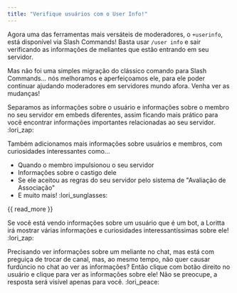 ```yaml
---
title: "Verifique usuários com o User Info!"
---
```

Agora uma das ferramentas mais versáteis de moderadores, o `+userinfo`, está disponível via Slash Commands! Basta usar `/user info` e sair verificando as informações de meliantes que estão entrando em seu servidor.

Mas não foi uma simples migração do clássico comando para Slash Commands... nós melhoramos e aperfeiçoamos ele, para ele poder continuar ajudando moderadores em servidores mundo afora. Venha ver as mudanças!

Separamos as informações sobre o usuário e informações sobre o membro no seu servidor em embeds diferentes, assim ficando mais prático para você encontrar informações importantes relacionadas ao seu servidor. :lori_zap:

Também adicionamos mais informações sobre usuários e membros, com curiosidades interessantes como...
* Quando o membro impulsionou o seu servidor
* Informações sobre o castigo dele
* Se ele aceitou as regras do seu servidor pelo sistema de "Avaliação de Associação"
* E muito mais! :lori_sunglasses:

<div style="text-align: center;">
<img-resources src="/v3/assets/posts/2022-05-26-check-users-userinfo/userinfo-member.png" sizes="50vw" style="width: 100%; max-width: 20em;"></img-resources>
</div>

{{ read_more }}

Se você está vendo informações sobre um usuário que é um bot, a Loritta irá mostrar várias informações e curiosidades interessantíssimas sobre ele! :lori_zap:

<div style="text-align: center;">
<img-resources src="/v3/assets/posts/2022-05-26-check-users-userinfo/userinfo-mantaro.png" sizes="50vw" style="width: 100%; max-width: 20em;"></img-resources>
</div>

Precisando ver informações sobre um meliante no chat, mas está com preguiça de trocar de canal, mas, ao mesmo tempo, não quer causar furdúncio no chat ao ver as informações? Então clique com botão direito no usuário e clique para ver as informações sobre ele! Não se preocupe, a resposta será visível apenas para você. :lori_peace:

<div style="text-align: center;">
<img-resources src="/v3/assets/posts/2022-05-26-check-users-userinfo/userinfo-apps.png" sizes="50vw" style="width: 100%; max-width: 20em;"></img-resources>
</div>